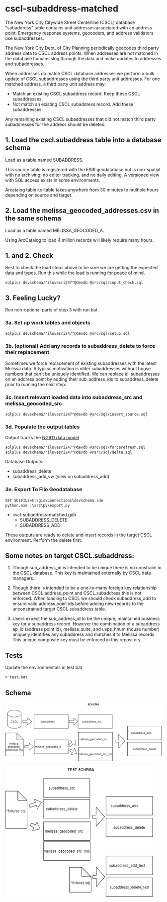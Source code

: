 # cscl-subaddress-matched

The New York City Citywide Street Centerline (CSCL) database "subaddress" table contains unit addresses associated with an address point.  Emergency response systems, geocoders, and address validators use subaddresses.

The New York City Dept. of City Planning periodically geocodes third party address data to CSCL address points.  When addresses are not matched in the database humans slog through the data and make updates to addresses and subaddresses.

When addresses do match CSCL database addresses we perform a bulk update of CSCL subaddresses using the third party unit addresses.  For one matched address, a third party unit address may:

* Match an existing CSCL subaddress record.  Keep these CSCL subaddresses.
* Not match an existing CSCL subaddress record.  Add these subaddresses.

Any remaining existing CSCL subaddresses that did not match third party subaddresses for the address should be deleted. 


## 1. Load the cscl.subaddress table into a database schema 

Load as a table named SUBADDRESS.  

This source table is registered with the ESRI geodatabase but is non-spatial with no archiving, no editor tracking, and no daily editing.  A versioned view with SQL access exists in some environments.

Arcatalog table-to-table takes anywhere from 30 minutes to multiple hours depending on source and target.

## 2. Load the melissa_geocoded_addresses.csv in the same schema 

Load as a table named MELISSA_GEOCODED_A.

Using ArcCatalog to load 4 million records will likely require many hours. 

## 1. and 2. Check 

Best to check the load steps above to be sure we are getting the expected data and types.  Run this while the load is running for peace of mind.

```
sqlplus devschema/"iluvesri247"@devdb @src/sql/input_check.sql 
```

## 3. Feeling Lucky?  

Run non-optional parts of step 3 with run.bat. 

### 3a. Set up work tables and objects 

```
sqlplus devschema/"iluvesri247"@devdb @src/sql/setup.sql 
```

### 3b. (optional) Add any records to subaddress_delete to force their replacement

 Sometimes we force replacement of existing subaddresses with the latest Melissa data.  A typical motivation is older subaddresses without house numbers that can't be uniquely identified.  We can replace all subaddresses on an address point by adding their sub_address_ids to subaddress_delete prior to running the next step.

### 3c. Insert relevant loaded data into subaddress_src and melissa_geocoded_src

```
sqlplus devschema/"iluvesri247"@devdb @src/sql/insert_source.sql 
```

### 3d. Populate the output tables

Output tracks the [NG911 data model](https://www.nena.org/page/NG911GISDataModel)

```
sqlplus devschema/"iluvesri247"@devdb @src/sql/forcerefresh.sql 
sqlplus devschema/"iluvesri247"@devdb @@src/sql/delta.sql 
```

Database Outputs:

* subaddress_delete
* subaddress_add_vw (view on subaddress_add)

### 3e. Export To File Geodatabase

```
SET SDEFILE=C:\gis\connections\devschema.sde
python.exe .\src\py\export.py
```

* cscl-subaddress-matched.gdb
     * SUBADDRESS_DELETE
     * SUBADDRESS_ADD
     
These outputs are ready to delete and insert records in the target CSCL environment. Perform the delete first.



## Some notes on target CSCL.subaddress:

1. Though sub_address_id is intended to be unique there is no constraint in the CSCL database. This key is maintained externally by CSCL data managers.

2. Though there is intended to be a one-to-many foreign key relationship between CSCL.address_point and CSCL.subaddress this is not enforced. When loading to CSCL we should check subaddress_add to ensure valid address point ids before adding new records to the unconstrained target CSCL.subaddress table.

3. Users expect the sub_address_id to be the unique, maintained business key for a subaddress record.  However the combination of a subaddress ap_id (address point id), melissa_suite, and usps_hnum (house number) uniquely identifies any subaddress and matches it to Melissa records.  This unique composite key must be enforced in this repository.

## Tests

Update the environmentals in test.bat
```bat
> test.bat
```

## Schema

![schema diagram png](https://github.com/mattyschell/cscl-subaddress-matched/blob/main/doc/schema.png?raw=true)

![test schema diagram png](https://github.com/mattyschell/cscl-subaddress-matched/blob/main/doc/test_schema.png?raw=true)






 